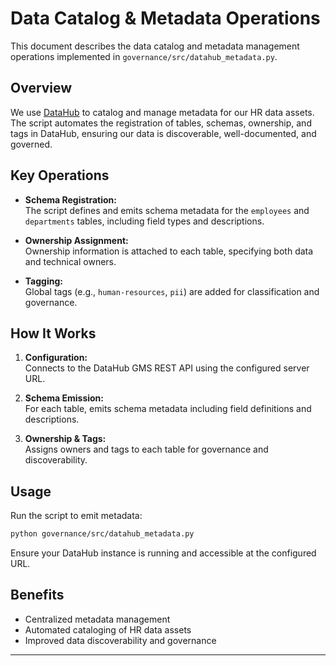# Data Catalog & Metadata Operations

This document describes the data catalog and metadata management operations implemented in `governance/src/datahub_metadata.py`.

## Overview

We use [DataHub](https://datahubproject.io/) to catalog and manage metadata for our HR data assets. The script automates the registration of tables, schemas, ownership, and tags in DataHub, ensuring our data is discoverable, well-documented, and governed.

## Key Operations

- **Schema Registration:**  
  The script defines and emits schema metadata for the `employees` and `departments` tables, including field types and descriptions.

- **Ownership Assignment:**  
  Ownership information is attached to each table, specifying both data and technical owners.

- **Tagging:**  
  Global tags (e.g., `human-resources`, `pii`) are added for classification and governance.

## How It Works

1. **Configuration:**  
   Connects to the DataHub GMS REST API using the configured server URL.

2. **Schema Emission:**  
   For each table, emits schema metadata including field definitions and descriptions.

3. **Ownership & Tags:**  
   Assigns owners and tags to each table for governance and discoverability.

## Usage

Run the script to emit metadata:
```sh
python governance/src/datahub_metadata.py
```
Ensure your DataHub instance is running and accessible at the configured URL.

## Benefits

- Centralized metadata management
- Automated cataloging of HR data assets
- Improved data discoverability and governance

---